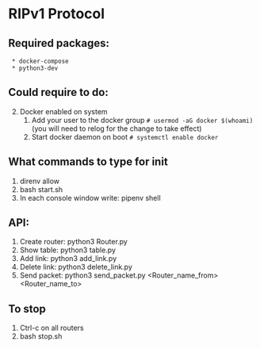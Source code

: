 # RIPv1 Protocol
## Required packages:
     * docker-compose
     * python3-dev
     
## Could require to do:
2. Docker enabled on system
      1. Add your user to the docker group `# usermod -aG docker $(whoami)` (you will need to relog for the change to take effect)
      2. Start docker daemon on boot `# systemctl enable docker`

## What commands to type for init
  1. direnv allow
  2. bash start.sh
  3. In each console window write: pipenv shell
  
## API:
  1. Create router: python3 Router.py <name>
  2. Show table: python3 table.py <name>
  3. Add link: python3 add_link.py <name1> <name2>
  4. Delete link: python3 delete_link.py <name1> <name2>
  5. Send packet: python3 send_packet.py <Router_name_from> <Router_name_to> <Message without whitespaces>

## To stop
  1. Ctrl-c on all routers
  2. bash stop.sh
